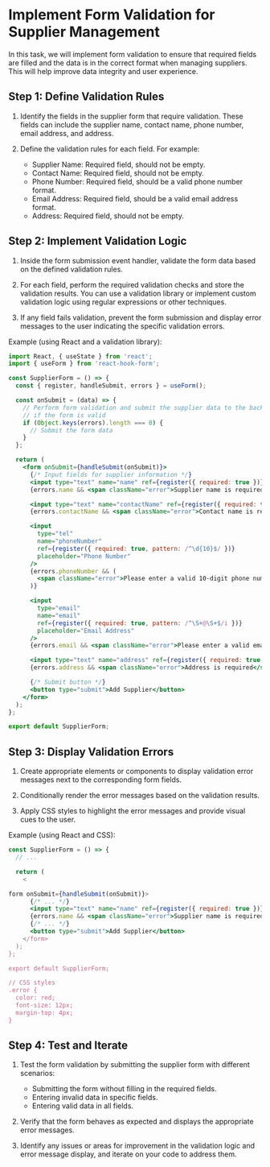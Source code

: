 # Implement Form Validation for Supplier Management

In this task, we will implement form validation to ensure that required fields are filled and the data is in the correct format when managing suppliers. This will help improve data integrity and user experience.

## Step 1: Define Validation Rules

1. Identify the fields in the supplier form that require validation. These fields can include the supplier name, contact name, phone number, email address, and address.

2. Define the validation rules for each field. For example:
   - Supplier Name: Required field, should not be empty.
   - Contact Name: Required field, should not be empty.
   - Phone Number: Required field, should be a valid phone number format.
   - Email Address: Required field, should be a valid email address format.
   - Address: Required field, should not be empty.

## Step 2: Implement Validation Logic

1. Inside the form submission event handler, validate the form data based on the defined validation rules.

2. For each field, perform the required validation checks and store the validation results. You can use a validation library or implement custom validation logic using regular expressions or other techniques.

3. If any field fails validation, prevent the form submission and display error messages to the user indicating the specific validation errors.

Example (using React and a validation library):

```jsx
import React, { useState } from 'react';
import { useForm } from 'react-hook-form';

const SupplierForm = () => {
  const { register, handleSubmit, errors } = useForm();

  const onSubmit = (data) => {
    // Perform form validation and submit the supplier data to the backend API
    // if the form is valid
    if (Object.keys(errors).length === 0) {
      // Submit the form data
    }
  };

  return (
    <form onSubmit={handleSubmit(onSubmit)}>
      {/* Input fields for supplier information */}
      <input type="text" name="name" ref={register({ required: true })} placeholder="Supplier Name" />
      {errors.name && <span className="error">Supplier name is required</span>}

      <input type="text" name="contactName" ref={register({ required: true })} placeholder="Contact Name" />
      {errors.contactName && <span className="error">Contact name is required</span>}

      <input
        type="tel"
        name="phoneNumber"
        ref={register({ required: true, pattern: /^\d{10}$/ })}
        placeholder="Phone Number"
      />
      {errors.phoneNumber && (
        <span className="error">Please enter a valid 10-digit phone number</span>
      )}

      <input
        type="email"
        name="email"
        ref={register({ required: true, pattern: /^\S+@\S+$/i })}
        placeholder="Email Address"
      />
      {errors.email && <span className="error">Please enter a valid email address</span>}

      <input type="text" name="address" ref={register({ required: true })} placeholder="Address" />
      {errors.address && <span className="error">Address is required</span>}

      {/* Submit button */}
      <button type="submit">Add Supplier</button>
    </form>
  );
};

export default SupplierForm;
```

## Step 3: Display Validation Errors

1. Create appropriate elements or components to display validation error messages next to the corresponding form fields.

2. Conditionally render the error messages based on the validation results.

3. Apply CSS styles to highlight the error messages and provide visual cues to the user.

Example (using React and CSS):

```jsx
const SupplierForm = () => {
  // ...

  return (
    <

form onSubmit={handleSubmit(onSubmit)}>
      {/* ... */}
      <input type="text" name="name" ref={register({ required: true })} placeholder="Supplier Name" />
      {errors.name && <span className="error">Supplier name is required</span>}
      {/* ... */}
      <button type="submit">Add Supplier</button>
    </form>
  );
};

export default SupplierForm;

// CSS styles
.error {
  color: red;
  font-size: 12px;
  margin-top: 4px;
}
```

## Step 4: Test and Iterate

1. Test the form validation by submitting the supplier form with different scenarios:
   - Submitting the form without filling in the required fields.
   - Entering invalid data in specific fields.
   - Entering valid data in all fields.

2. Verify that the form behaves as expected and displays the appropriate error messages.

3. Identify any issues or areas for improvement in the validation logic and error message display, and iterate on your code to address them.
